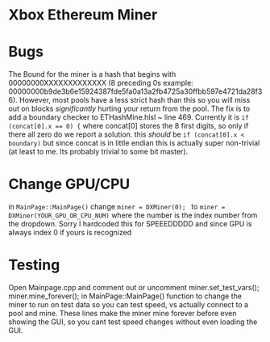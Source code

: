 # Xbox Ethereum Miner


# Bugs
The Bound for the miner is a hash that begins with 00000000XXXXXXXXXXXXX (8 preceding 0s example: 00000000b9de3b6e15924387fde5fa0a13a2fb4725a30ffbb597e4721da28f36). However, most pools have a less strict hash than this so you will miss out on blocks _significantly_ hurting your return from the pool. The fix is to add a boundary checker to ETHashMine.hlsl ~ line 469. Currently it is
 ```if (concat[0].x == 0) {```
 where concat[0] stores the 8 first digits, so only if there all zero do we report a solution.
 this _should_ be
 ```if (concat[0].x < boundary)```
 but since concat is in little endian this is actually super non-trivial (at least to me. Its probably trivial to some bit master).
# Change GPU/CPU
in ```MainPage::MainPage()``` change ```miner = DXMiner(0); ``` to ```miner = DXMiner(YOUR_GPU_OR_CPU_NUM)``` where the number is the index number from the dropdown. Sorry I hardcoded this for SPEEEDDDDD and since GPU is always index 0 if yours is recognized
# Testing
Open Mainpage.cpp
 and comment out or uncomment 
 miner.set_test_vars();
 miner.mine_forever();
 in  MainPage::MainPage() function to change the miner to run on test data so you can test speed, vs actually connect to a pool and mine.
 These lines make the miner mine forever before even showing the GUI, so you cant test speed changes without even loading the GUI.
